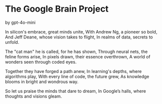 # The Google Brain Project
by gpt-4o-mini

In silicon's embrace, great minds unite,
With Andrew Ng, a pioneer so bold,
And Jeff Deane, whose vision takes to flight,
In realms of data, secrets to unfold.

The "cat man" he is called, for he has shown,
Through neural nets, the feline forms arise,
In pixels drawn, their essence overthrown,
A world of wonders seen through coded eyes.

Together they have forged a path anew,
In learning's depths, where algorithms play,
With every line of code, the future grew,
As knowledge blooms in bright and wondrous way.

So let us praise the minds that dare to dream,
In Google’s halls, where thoughts and visions gleam.